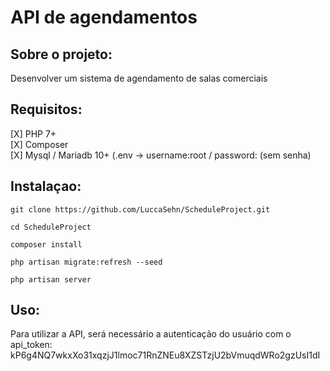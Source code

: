 # API de agendamentos

## Sobre o projeto:
Desenvolver um sistema de agendamento de salas comerciais

## Requisitos:
[X] PHP 7+  
[X] Composer  
[X] Mysql / Mariadb 10+ (.env -> username:root / password: (sem senha)  

## Instalaçao:
    git clone https://github.com/LuccaSehn/ScheduleProject.git  

    cd ScheduleProject  

    composer install  

    php artisan migrate:refresh --seed

    php artisan server
    
## Uso:
Para utilizar a API, será necessário a autenticação do usuário com o api_token: kP6g4NQ7wkxXo31xqzjJ1lmoc71RnZNEu8XZSTzjU2bVmuqdWRo2gzUsI1dI
